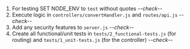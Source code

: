 1) For testing SET NODE_ENV to `test` without quotes --*check*--
2) Execute logic in `controllers/convertHandler.js` and `routes/api.js` --*check*--
3) Add any security features to `server.js` --*check*--
4) Create all functional/unit tests in `tests/2_functional-tests.js` (for routing) and `tests/1_unit-tests.js` (for the controller) --*check*--


